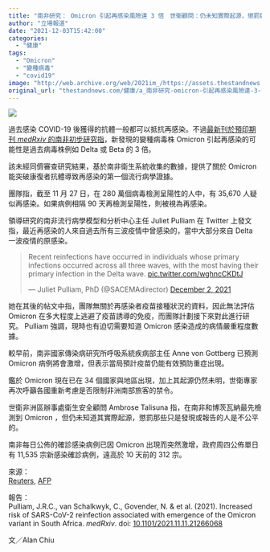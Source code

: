 ```yaml
---
title: "南非研究： Omicron 引起再感染風險達 3 倍　世衛顧問：仍未知實際起源，懲罰報告的人不公平"
author: "立場報道"
date: "2021-12-03T15:42:00"
categories:
  - "健康"
tags:
  - "Omicron"
  - "變種病毒"
  - "covid19"
image: "http://web.archive.org/web/2021im_/https://assets.thestandnews.com/media/photos/red-22.png"
original_url: "thestandnews.com/健康/a_南非研究-omicron-引起再感染風險達-3-倍"
---
```

![](http://web.archive.org/web/2021im_/https://assets.thestandnews.com/media/photos/red-22.png)

過去感染 COVID-19 後獲得的抗體一般都可以抵抗再感染。不過[最新刊於預印期刊 _medRxiv_ 的南非初步研究指](http://web.archive.org/web/20211207074252/https://www.medrxiv.org/content/10.1101/2021.11.11.21266068v2)，新發現的變種病毒株 Omicron 引起再感染的可能性是過去病毒株例如 Delta 或 Beta 的 3 倍。

該未經同儕審查研究結果，基於南非衛生系統收集的數據，提供了關於 Omicron 能突破康復者抗體導致再感染的第一個流行病學證據。

團隊指，截至 11 月 27 日，在 280 萬個病毒檢測呈陽性的人中，有 35,670 人疑似再感染。如果病例相隔 90 天再檢測呈陽性，則被視為再感染。

領導研究的南非流行病學模型和分析中心主任 Juliet Pulliam 在 Twitter 上發文指，最近再感染的人來自過去所有三波疫情中曾感染的，當中大部分來自 Delta 一波疫情的原感染。

> Recent reinfections have occurred in individuals whose primary infections occurred across all three waves, with the most having their primary infection in the Delta wave. [pic.twitter.com/wghncCKDtJ](http://web.archive.org/web/20211207074252/https://t.co/wghncCKDtJ)
> 
> — Juliet Pulliam, PhD (@SACEMAdirector) [December 2, 2021](http://web.archive.org/web/20211207074252/https://twitter.com/SACEMAdirector/status/1466459347580555266?ref_src=twsrc%5Etfw)

她在其後的帖文中指，團隊無關於再感染者疫苗接種狀況的資料，因此無法評估 Omicron 在多大程度上逃避了疫苗誘導的免疫，而團隊計劃接下來對此進行研究。 Pulliam 強調，現時也有迫切需要知道 Omicron 感染造成的病情嚴重程度數據。

較早前，南非國家傳染病研究所呼吸系統疾病部主任 Anne von Gottberg 已預測 Omicron 病例將會激增，但表示當局預計疫苗仍能有效預防重症出現。

鑑於 Omicron 現在已在 34 個國家與地區出現，加上其起源仍然未明，世衛專家再次呼籲各國重新考慮是否限制非洲南部旅客的禁令。

世衛非洲區辦事處衛生安全顧問 Ambrose Talisuna 指，在南非和博茨瓦納最先檢測到 Omicron ，但仍未知道其實際起源，懲罰那些只是發現或報告的人是不公平的。

南非每日公佈的確診感染病例已因 Omicron 出現而突然激增，政府周四公佈單日有 11,535 宗新感染確診病例，遠高於 10 天前的 312 宗。

來源：  
[Reuters](http://web.archive.org/web/20211207074252/https://www.reuters.com/world/africa/safricas-health-body-sees-threefold-higher-risk-reinfection-omicron-2021-12-02/), [AFP](http://web.archive.org/web/20211207074252/https://www.france24.com/en/live-news/20211202-reinfections-three-times-more-likely-with-omicron-s-african-research)

報告：  
Pulliam, J.R.C., van Schalkwyk, C., Govender, N. & et al. (2021). Increased risk of SARS-CoV-2 reinfection associated with emergence of the Omicron variant in South Africa. _medRxiv_. doi: [10.1101/2021.11.11.21266068](http://web.archive.org/web/20211207074252/https://www.medrxiv.org/content/10.1101/2021.11.11.21266068v2)

文／Alan Chiu